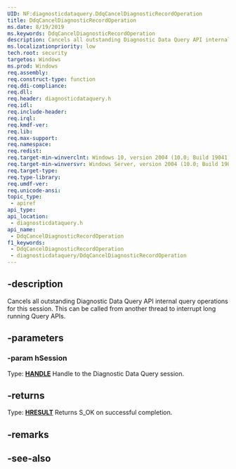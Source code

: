 ```yaml
---
UID: NF:diagnosticdataquery.DdqCancelDiagnosticRecordOperation
title: DdqCancelDiagnosticRecordOperation
ms.date: 8/19/2019
ms.keywords: DdqCancelDiagnosticRecordOperation
description: Cancels all outstanding Diagnostic Data Query API internal query operations for this session. This can be called from another thread to interrupt long running Query APIs.
ms.localizationpriority: low
tech.root: security
targetos: Windows
ms.prod: Windows
req.assembly: 
req.construct-type: function
req.ddi-compliance: 
req.dll: 
req.header: diagnosticdataquery.h
req.idl: 
req.include-header: 
req.irql: 
req.kmdf-ver: 
req.lib: 
req.max-support: 
req.namespace: 
req.redist: 
req.target-min-winverclnt: Windows 10, version 2004 (10.0; Build 19041)
req.target-min-winversvr: Windows Server, version 2004 (10.0; Build 19041)
req.target-type: 
req.type-library: 
req.umdf-ver: 
req.unicode-ansi: 
topic_type:
 - apiref
api_type:
api_location:
 - diagnosticdataquery.h
api_name:
 - DdqCancelDiagnosticRecordOperation
f1_keywords:
 - DdqCancelDiagnosticRecordOperation
 - diagnosticdataquery/DdqCancelDiagnosticRecordOperation
---
```


## -description

Cancels all outstanding Diagnostic Data Query API internal query operations for this session. This can be called from another thread to interrupt long running Query APIs.

## -parameters

### -param hSession

Type: **[HANDLE](/windows/desktop/winprog/windows-data-types)**
Handle to the Diagnostic Data Query session.

## -returns

Type: **[HRESULT](/windows/desktop/com/structure-of-com-error-codes)**
Returns S_OK on successful completion.

## -remarks

## -see-also

